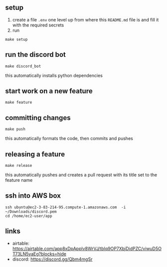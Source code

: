 ## setup
1. create a file `.env` one level up from where this `README.md` file is and fill it with the required secrets
2. run
```
make setup
```


## run the discord bot
```
make discord_bot
```

this automatically installs python dependencies


## start work on a new feature
```
make feature
```


## committing changes
```
make push
```

this automatically formats the code, then commits and pushes


## releasing a feature
```
make release
```

this automatically pushes and creates a pull request with its title set to the feature name


## ssh into AWS box
```
ssh ubuntu@ec2-3-83-214-95.compute-1.amazonaws.com  -i ~/Downloads/discord.pem
cd /home/ec2-user/app
```


## links
* airtable: https://airtable.com/app8xDpApplv8WrVJ/tblq9OP7XbjDidPZC/viwuD5OT73LN5yaEg?blocks=hide
* discord: https://discord.gg/Qbm4mgSr
